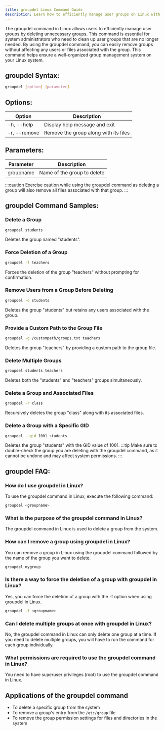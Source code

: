 ```yaml
---
title: groupdel Linux Command Guide
description: Learn how to efficiently manage user groups on Linux with the groupdel command. Easily delete unnecessary groups with this powerful tool.
---
```


The groupdel command in Linux allows users to efficiently manage user groups by deleting unnecessary groups. This command is essential for system administrators who need to clean up user groups that are no longer needed. By using the groupdel command, you can easily remove groups without affecting any users or files associated with the group. This command helps ensure a well-organized group management system on your Linux system.

## groupdel Syntax:
```bash
groupdel [option] [parameter]
```
## Options:
| Option       | Description                           |
|--------------|---------------------------------------|
| -h, --help   | Display help message and exit         |
| -r, --remove | Remove the group along with its files |

## Parameters:
| Parameter | Description                  |
|-----------|------------------------------|
| groupname | Name of the group to delete   |

:::caution
Exercise caution while using the groupdel command as deleting a group will also remove all files associated with that group.
:::
## groupdel Command Samples:
### Delete a Group
```bash
groupdel students
```
Deletes the group named "students".

### Force Deletion of a Group
```bash
groupdel -f teachers
```
Forces the deletion of the group "teachers" without prompting for confirmation.

### Remove Users from a Group Before Deleting
```bash
groupdel -o students
```
Deletes the group "students" but retains any users associated with the group.

### Provide a Custom Path to the Group File
```bash
groupdel -g /custompath/groups.txt teachers
```
Deletes the group "teachers" by providing a custom path to the group file.

### Delete Multiple Groups
```bash
groupdel students teachers
```
Deletes both the "students" and "teachers" groups simultaneously.

### Delete a Group and Associated Files
```bash
groupdel -r class
```
Recursively deletes the group "class" along with its associated files.

### Delete a Group with a Specific GID
```bash
groupdel --gid 1001 students
```
Deletes the group "students" with the GID value of 1001.
:::tip
Make sure to double-check the group you are deleting with the groupdel command, as it cannot be undone and may affect system permissions.
:::

## groupdel FAQ:
### How do I use groupdel in Linux?
To use the groupdel command in Linux, execute the following command:
```bash
groupdel <groupname>
```

### What is the purpose of the groupdel command in Linux?
The groupdel command in Linux is used to delete a group from the system.

### How can I remove a group using groupdel in Linux?
You can remove a group in Linux using the groupdel command followed by the name of the group you want to delete.

```bash
groupdel mygroup
```

### Is there a way to force the deletion of a group with groupdel in Linux?
Yes, you can force the deletion of a group with the -f option when using groupdel in Linux.
```bash
groupdel -f <groupname>
```

### Can I delete multiple groups at once with groupdel in Linux?
No, the groupdel command in Linux can only delete one group at a time. If you need to delete multiple groups, you will have to run the command for each group individually.

### What permissions are required to use the groupdel command in Linux?
You need to have superuser privileges (root) to use the groupdel command in Linux.
## Applications of the groupdel command

- To delete a specific group from the system
- To remove a group's entry from the `/etc/group` file
- To remove the group permission settings for files and directories in the system